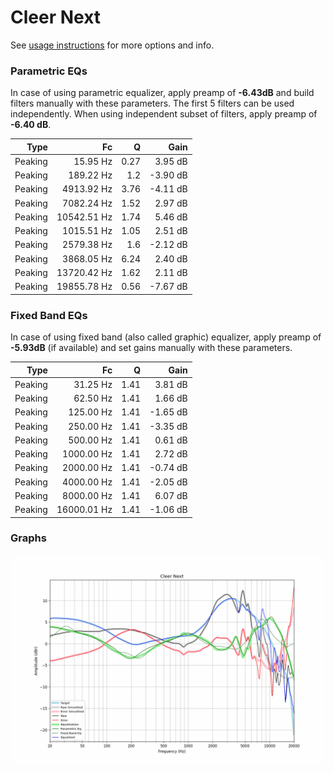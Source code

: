 # Cleer Next
See [usage instructions](https://github.com/jaakkopasanen/AutoEq#usage) for more options and info.

### Parametric EQs
In case of using parametric equalizer, apply preamp of **-6.43dB** and build filters manually
with these parameters. The first 5 filters can be used independently.
When using independent subset of filters, apply preamp of **-6.40 dB**.

| Type    | Fc          |    Q | Gain     |
|--------:|------------:|-----:|---------:|
| Peaking | 15.95 Hz    | 0.27 | 3.95 dB  |
| Peaking | 189.22 Hz   | 1.2  | -3.90 dB |
| Peaking | 4913.92 Hz  | 3.76 | -4.11 dB |
| Peaking | 7082.24 Hz  | 1.52 | 2.97 dB  |
| Peaking | 10542.51 Hz | 1.74 | 5.46 dB  |
| Peaking | 1015.51 Hz  | 1.05 | 2.51 dB  |
| Peaking | 2579.38 Hz  | 1.6  | -2.12 dB |
| Peaking | 3868.05 Hz  | 6.24 | 2.40 dB  |
| Peaking | 13720.42 Hz | 1.62 | 2.11 dB  |
| Peaking | 19855.78 Hz | 0.56 | -7.67 dB |

### Fixed Band EQs
In case of using fixed band (also called graphic) equalizer, apply preamp of **-5.93dB**
(if available) and set gains manually with these parameters.

| Type    | Fc          |    Q | Gain     |
|--------:|------------:|-----:|---------:|
| Peaking | 31.25 Hz    | 1.41 | 3.81 dB  |
| Peaking | 62.50 Hz    | 1.41 | 1.66 dB  |
| Peaking | 125.00 Hz   | 1.41 | -1.65 dB |
| Peaking | 250.00 Hz   | 1.41 | -3.35 dB |
| Peaking | 500.00 Hz   | 1.41 | 0.61 dB  |
| Peaking | 1000.00 Hz  | 1.41 | 2.72 dB  |
| Peaking | 2000.00 Hz  | 1.41 | -0.74 dB |
| Peaking | 4000.00 Hz  | 1.41 | -2.05 dB |
| Peaking | 8000.00 Hz  | 1.41 | 6.07 dB  |
| Peaking | 16000.01 Hz | 1.41 | -1.06 dB |

### Graphs
![](./Cleer%20Next.png)